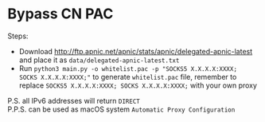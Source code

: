 # Bypass CN PAC

Steps:

- Download http://ftp.apnic.net/apnic/stats/apnic/delegated-apnic-latest and place it as `data/delegated-apnic-latest.txt` 
- Run `python3 main.py -o whitelist.pac -p "SOCKS5 X.X.X.X:XXXX; SOCKS X.X.X.X:XXXX;"` to generate `whitelist.pac` file, remember to replace `SOCKS5 X.X.X.X:XXXX; SOCKS X.X.X.X:XXXX;` with your own proxy

P.S. all IPv6 addresses will return `DIRECT`  
P.P.S. can be used as macOS system `Automatic Proxy Configuration`
